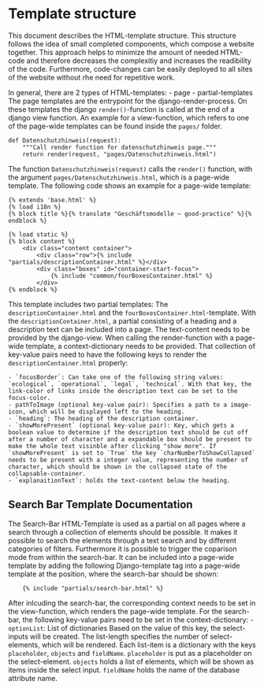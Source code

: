 # Template structure
This document describes the HTML-template structure. This structure follows the idea of small completed components, which compose a website together. This approach helps to minimize the amount of needed HTML-code and therefore decreases the complexitiy and increases the readibility of the code. Furthermore, code-changes can be easily deployed to all sites of the website without rhe need for repetitive work.

In general, there are 2 types of HTML-templates:
    - page
    - partial-templates
The page templates are the entrypoint for the django-render-process. On these templates the django `render()`-function is called at the end of a django view function. An example for a view-function, which refers to one of the page-wide templates can be found inside the `pages/` folder. 
```
def Datenschutzhinweis(request):
    """Call render function for datenschutzhinweis page."""
    return render(request, "pages/Datenschutzhinweis.html")
```
The function `Datenschutzhinweis(request)` calls the `render()` function, with the argument `pages/Datenschutzhinweis.html`, which is a page-wide template.
The following code shows an example for a page-wide template:
```
{% extends 'base.html' %}
{% load i18n %}
{% block title %}{% translate "Geschäftsmodelle – good-practice" %}{% endblock %}

{% load static %}
{% block content %}
    <div class="content container">
        <div class="row">{% include "partials/descriptionContainer.html" %}</div>
        <div class="boxes" id="container-start-focus">
            {% include "common/fourBoxesContainer.html" %}
        </div>
{% endblock %}
```
This template includes two partial templates: The `descriptionContainer.html` and the `fourBoxesContainer.html`-template. With the `descriptionContainer.html`, a partial consisting of a heading and a description text can be included into a page. The text-content needs to be provided by the django-view. When calling the render-function with a page-wide template, a context-dictionary needs to be provided. That collection of key-value pairs need to have the following keys to render the `descriptionContainer.html` properly:
   
    - `focusBorder`: Can take one of the following string values: `ecological`, `operational`, `legal`, `technical`. With that key, the link-color of links inside the description text can be set to the focus-color.
    - pathToImage (optional key-value pair): Specifies a path to a image-icon, which will be displayed left to the heading.
    - `heading`: The heading of the description container.
    - `showMorePresent` (optional key-value pair): Key, which gets a boolean value to determine if the description text should be cut off after a number of character and a expandable box should be present to make the whole text visinble after clicking "show more". If `showMorePresent` is set to `True` the key `charNumberToShowCollapsed` needs to be present with a integer value, representing the number of character, which should be shown in the collapsed state of the collapsable-container.
    - `explanaitionText`: holds the text-content below the heading.

## Search Bar Template Documentation

The Search-Bar HTML-Template is used as a partial on all pages where a search through a collection of elements should be possible.
It makes it possible to search the elements through a text search and by different categories of filters. Furthermore it is possible to trigger the
coparison mode from within the search-bar. It can be included into a page-wide template by adding the following Django-template tag into a page-wide template at the position, where the search-bar should be shown:
```
    {% include "partials/search-bar.html" %}
```
After inlcuding the search-bar, the corresponding context needs to be set in the view-function, which renders the page-wide template. For the search-bar, the following key-value pairs need to be set in the context-dictionary:
    - `optionList`: List of dictionaries
        Based on the value of this key, the select-inputs will be created. The list-length specifies the number of select-elements, which will be rendered. Each list-item is a dictionary with the keys `placeholder`, `objects` and `fieldName`. `placeholder` is put as a placeholder on the select-element. `objects` holds a list of elements, which will be shown as items inside the select input. `fieldName` holds the name of the database attribute name.


     
